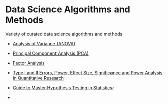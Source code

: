 # Data Science Algorithms and Methods
Variety of curated data science algorithms and methods

- [Analysis of Variance (ANOVA)](https://www.youtube.com/watch?v=0Vj2V2qRU10)

- [Principal Component Analysis (PCA)](https://www.youtube.com/watch?v=_UVHneBUBW0)

- [Factor Analysis](https://www.youtube.com/watch?reload=9&v=WV_jcaDBZ2I)

- [Type I and II Errors, Power, Effect Size, Significance and Power Analysis in Quantitative Research](https://www.youtube.com/watch?v=OWn3Ko1WYTA)

- [Guide to Master Hypothesis Testing in Statistics](https://www.analyticsvidhya.com/blog/2015/09/hypothesis-testing-explained/): 

- 
